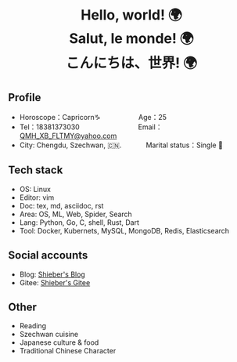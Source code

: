 <!--
**QMHTMY/QMHTMY** is a ✨ _special_ ✨ repository because its `README.md` (this file) appears on your GitHub profile.

Here are some ideas to get you started:

-  I’m currently working on ...
- 🌱 I’m currently learning ...
-  I’m looking to collaborate on ...
- 🤔 I’m looking for help with ...
-  Ask me about ...
- 📫 How to reach me: ...
- 😄 Pronouns: ...
- ⚡ Fun fact: ...
-->

<center>
    <h1>Hello, world! 🌍   <br> 
        Salut, le monde! 🌍 <br> 
        こんにちは、世界! 🌍
    </h1>
</center>

## Profile 

* Horoscope：Capricorn♑ &emsp;&emsp;&emsp;&emsp;&emsp; Age：25  
* Tel：18381373030  &emsp;&emsp;&emsp;&emsp;&emsp;&emsp;&emsp;&ensp;&ensp; Email：QMH_XB_FLTMY@yahoo.com 
* City: Chengdu, Szechwan, 🇨🇳.  &emsp;&emsp;&ensp;&ensp; Marital status：Single 🐶

## Tech stack

* OS: Linux
* Editor: vim
* Doc: tex, md, asciidoc, rst
* Area: OS, ML, Web, Spider, Search
* Lang: Python, Go, C, shell, Rust, Dart
* Tool: Docker, Kubernets, MySQL, MongoDB, Redis, Elasticsearch

## Social accounts
* Blog: <a href="https://www.shieber.cn" target="_blank">Shieber's Blog</a>
* Gitee: <a href="https://gitee.com/QMHTMY/" target="_blank">Shieber's Gitee</a>

## Other
* Reading
* Szechwan cuisine
* Japanese culture & food
* Traditional Chinese Character

